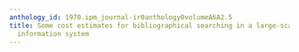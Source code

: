 ```yaml
---
anthology_id: 1970.ipm_journal-ir0anthology0volumeA6A2.5
title: Some cost estimates for bibliographical searching in a large-scale social sciences
  information system
---
```

